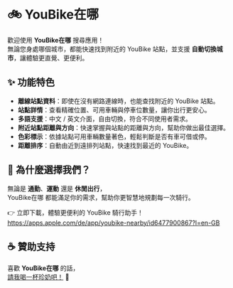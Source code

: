 # 🚲 YouBike在哪  

歡迎使用 **YouBike在哪** 搜尋應用！  
無論您身處哪個城市，都能快速找到附近的 YouBike 站點，並支援 **自動切換城市**，讓體驗更直覺、更便利。  

## ✨ 功能特色  

- **離線站點資料**：即使在沒有網路連線時，也能查找附近的 YouBike 站點。  
- **站點詳情**：查看精確位置、可用車輛與停車位數量，讓你出行更安心。  
- **多語支援**：中文 / 英文介面，自由切換，符合不同使用者需求。  
- **附近站點距離與方向**：快速掌握與站點的距離與方向，幫助你做出最佳選擇。  
- **色彩標示**：依據站點可用車輛數量著色，輕鬆判斷是否有車可借或停。  
- **距離排序**：自動由近到遠排列站點，快速找到最近的 YouBike。  

## 📲 為什麼選擇我們？  
無論是 **通勤**、**運動** 還是 **休閒出行**，  
YouBike在哪 都能滿足你的需求，幫助你更智慧地規劃每一次騎行。  

👉 立即下載，體驗更便利的 YouBike 騎行助手！  
https://apps.apple.com/de/app/youbike-nearby/id6477900867?l=en-GB
## ☕ 贊助支持  

喜歡 **YouBike在哪** 的話，  
[請我喝一杯珍奶吧！](https://buymeacoffee.com/billchan) 🧋  
